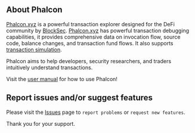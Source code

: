 ## About Phalcon

[Phalcon.xyz](https://phalcon.xyz) is a powerful transaction explorer designed for the DeFi community by [BlockSec](https://blocksec.com). [Phalcon.xyz](https://phalcon.xyz) has powerful transaction debugging capabilities, it provides comprehensive data on invocation flow, source code, balance changes, and transaction fund flows. It also supports [transaction simulation](https://docs.blocksec.com/phalcon/user-manual#transaction-simulation).

Phalcon aims to help developers, security researchers, and traders intuitively understand transactions. 

Visit the [user manual](https://docs.blocksec.com/phalcon/user-manual) for how to use Phalcon!

## Report issues and/or suggest features

Please visit the [Issues](https://github.com/blocksecteam/Phalcon/issues/new/choose) page to `report problems` or `request new features`. 

Thank you for your support.
